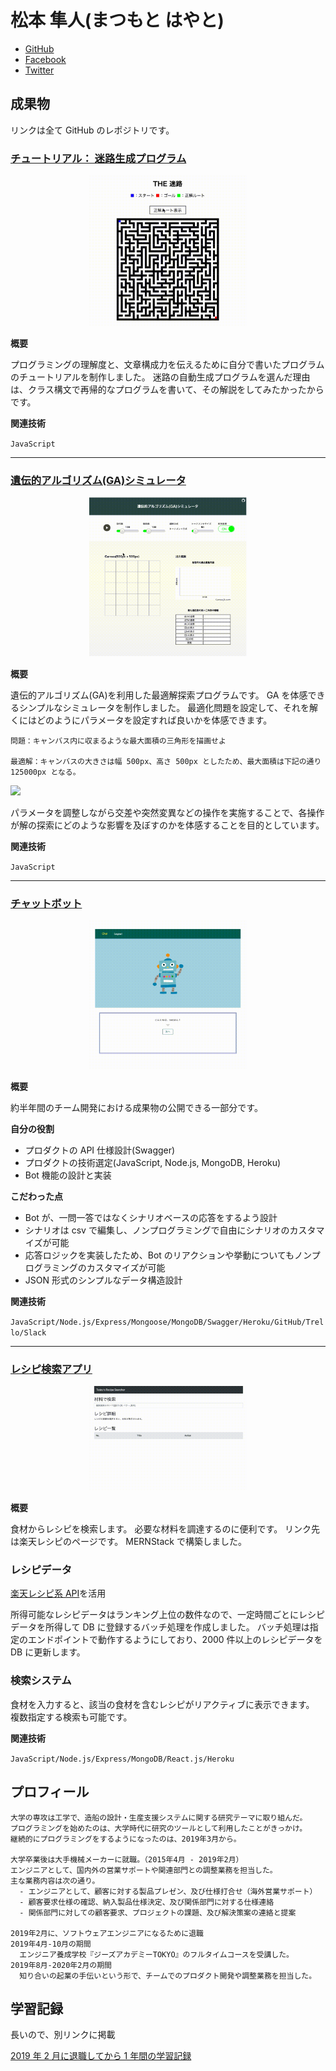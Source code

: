 # 松本 隼人(まつもと はやと)

- [GitHub](https://github.com/Matsuhaya)
- [Facebook](https://www.facebook.com/hayato.matsumoto.3139)
- [Twitter](https://twitter.com/matsu39697760)

## 成果物

リンクは全て GitHub のレポジトリです。

### [チュートリアル： 迷路生成プログラム](https://github.com/Matsuhaya/generate-maze-tutorial)

<p align="center">
<img src="./data/generate-maze.gif" alt="迷路生成プログラム" width=50%>
</p>

**概要**

プログラミングの理解度と、文章構成力を伝えるために自分で書いたプログラムのチュートリアルを制作しました。
迷路の自動生成プログラムを選んだ理由は、クラス構文で再帰的なプログラムを書いて、その解説をしてみたかったからです。

**関連技術**

`JavaScript`

<hr>

### [遺伝的アルゴリズム(GA)シミュレータ](https://github.com/Matsuhaya/ga-triangle)

<p align="center">
<img src="./data/ga-triangle.gif" alt="遺伝的アルゴリズムシミュレータ" width=50%>
</p>

**概要**

遺伝的アルゴリズム(GA)を利用した最適解探索プログラムです。
GA を体感できるシンプルなシミュレータを制作しました。
最適化問題を設定して、それを解くにはどのようにパラメータを設定すれば良いかを体感できます。

```
問題：キャンバス内に収まるような最大面積の三角形を描画せよ

最適解：キャンバスの大きさは幅 500px、高さ 500px としたため、最大面積は下記の通り 125000px となる。
```

![](https://i.imgur.com/tJUmVR7.png)

パラメータを調整しながら交差や突然変異などの操作を実施することで、各操作が解の探索にどのような影響を及ぼすのかを体感することを目的としています。

**関連技術**

`JavaScript`

<hr>

### [チャットボット](https://github.com/Matsuhaya/custom-bot)

<p align="center">
<img src="./data/custom-bot.gif" alt="カスタムボット" width=50%>
</p>

**概要**

約半年間のチーム開発における成果物の公開できる一部分です。

**自分の役割**

- プロダクトの API 仕様設計(Swagger)
- プロダクトの技術選定(JavaScript, Node.js, MongoDB, Heroku)
- Bot 機能の設計と実装

**こだわった点**

- Bot が、一問一答ではなくシナリオベースの応答をするよう設計
- シナリオは csv で編集し、ノンプログラミングで自由にシナリオのカスタマイズが可能
- 応答ロジックを実装したため、Bot のリアクションや挙動についてもノンプログラミングのカスタマイズが可能
- JSON 形式のシンプルなデータ構造設計

**関連技術**

`JavaScript/Node.js/Express/Mongoose/MongoDB/Swagger/Heroku/GitHub/Trello/Slack`

<hr>

### [レシピ検索アプリ](https://github.com/Matsuhaya/todays-recipe-searcher)

<p align="center">
<img src="./data/todays-recipe-searcher.gif" alt="レシピ検索アプリ" width=50%>
</p>

**概要**

食材からレシピを検索します。
必要な材料を調達するのに便利です。
リンク先は楽天レシピのページです。
MERNStack で構築しました。

### レシピデータ

[楽天レシピ系 API](https://webservice.rakuten.co.jp/document/)を活用

所得可能なレシピデータはランキング上位の数件なので、一定時間ごとにレシピデータを所得して DB に登録するバッチ処理を作成しました。
バッチ処理は指定のエンドポイントで動作するようにしており、2000 件以上のレシピデータを DB に更新します。

### 検索システム

食材を入力すると、該当の食材を含むレシピがリアクティブに表示できます。
複数指定する検索も可能です。

**関連技術**

`JavaScript/Node.js/Express/MongoDB/React.js/Heroku`

## プロフィール

```
大学の専攻は工学で、造船の設計・生産支援システムに関する研究テーマに取り組んだ。
プログラミングを始めたのは、大学時代に研究のツールとして利用したことがきっかけ。
継続的にプログラミングをするようになったのは、2019年3月から。

大学卒業後は大手機械メーカーに就職。（2015年4月 - 2019年2月）
エンジニアとして、国内外の営業サポートや関連部門との調整業務を担当した。
主な業務内容は次の通り。
  - エンジニアとして、顧客に対する製品プレゼン、及び仕様打合せ（海外営業サポート）
  - 顧客要求仕様の確認、納入製品仕様決定、及び関係部門に対する仕様連絡
  - 関係部門に対しての顧客要求、プロジェクトの課題、及び解決策案の連絡と提案

2019年2月に、ソフトウェアエンジニアになるために退職
2019年4月-10月の期間
  エンジニア養成学校『ジーズアカデミーTOKYO』のフルタイムコースを受講した。
2019年8月-2020年2月の期間
  知り合いの起業の手伝いという形で、チームでのプロダクト開発や調整業務を担当した。
```

## 学習記録

長いので、別リンクに掲載

[2019 年 2 月に退職してから 1 年間の学習記録](https://hackmd.io/@-2VhdOwCQGeZrRmdP1g8aQ/rJairjQVI)
